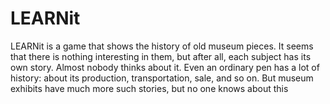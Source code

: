 # LEARNit
LEARNit is a game that shows the history of old museum pieces. It seems that there is nothing interesting in them, but after all, each subject has its own story. Almost nobody thinks about it. Even an ordinary pen has a lot of history: about its production, transportation, sale, and so on. But museum exhibits have much more such stories, but no one knows about this
